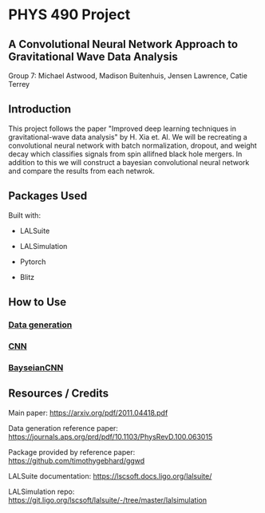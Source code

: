# PHYS 490 Project #
## A Convolutional Neural Network Approach to Gravitational Wave Data Analysis ##
Group 7: Michael Astwood, Madison Buitenhuis, Jensen Lawrence, Catie Terrey

## Introduction ##

This project follows the paper  "Improved deep learning techniques in gravitational-wave data analysis" by H. Xia et. Al. We will be recreating a convolutional neural network with batch normalization, dropout, and weight decay which classifies signals from spin allifned black hole mergers. In addition to this we will construct a bayesian convolutional neural network and compare the results from each netwrok. 

## Packages Used ##
Built with: 

* LALSuite

* LALSimulation

* Pytorch

* Blitz



## How to Use ##

### [Data generation](https://github.com/jensen-lawrence/Phys490-Project/tree/main/data_generation) ###

### [CNN](https://github.com/jensen-lawrence/Phys490-Project/blob/main/cnn_files/cnn.py) ###

### [BayseianCNN](https://github.com/jensen-lawrence/Phys490-Project/blob/main/bnn_files/bnn.py) ###

## Resources / Credits ##

Main paper: https://arxiv.org/pdf/2011.04418.pdf

Data generation reference paper: https://journals.aps.org/prd/pdf/10.1103/PhysRevD.100.063015

Package provided by reference paper: https://github.com/timothygebhard/ggwd

LALSuite documentation: https://lscsoft.docs.ligo.org/lalsuite/

LALSimulation repo: https://git.ligo.org/lscsoft/lalsuite/-/tree/master/lalsimulation
